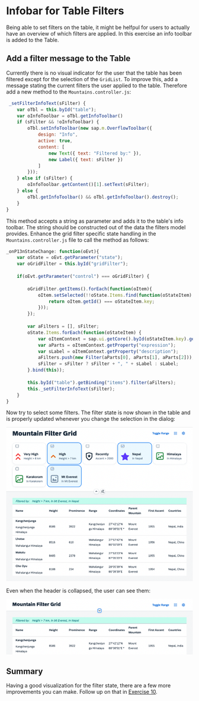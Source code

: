 # Infobar for Table Filters
Being able to set filters on the table, it might be helfpul for users to actually have an overview of which filters are applied. In this exercise an info toolbar is added to the Table.

## Add a filter message to the Table
Currently there is no visual indicator for the user that the table has been filtered except for the selection of the `GridList`. To improve this, add a message stating the current filters the user applied to the table. Therefore add a new method to the `Mountains.controller.js`:

````js
 _setFilterInfoText(sFilter) {
    var oTbl = this.byId("table");
    var oInfoToolbar = oTbl.getInfoToolbar()
    if (sFilter && !oInfoToolbar) {
        oTbl.setInfoToolbar(new sap.m.OverflowToolbar({
            design: "Info",
            active: true,
            content: [
                new Text({ text: "Filtered by:" }),
                new Label({ text: sFilter })
            ]
        }));
    } else if (sFilter) {
        oInfoToolbar.getContent()[1].setText(sFilter);
    } else {
        oTbl.getInfoToolbar() && oTbl.getInfoToolbar().destroy();
    }
}
````

This method accepts a string as parameter and adds it to the table's info toolbar. The string should be constructed out of the data the filters model provides. Enhance the grid filter specific state handling in the `Mountains.controller.js` file to call the method as follows:

````js
_onP13nStateChange: function(oEvt){
    var oState = oEvt.getParameter("state");
    var oGridFilter = this.byId("gridFilter");
        
    if(oEvt.getParameter("control") === oGridFilter) {

        oGridFilter.getItems().forEach(function(oItem){
            oItem.setSelected(!!oState.Items.find(function(oStateItem) {
                return oItem.getId() === oStateItem.key;
            }));
        });

        var aFilters = [], sFilter;
        oState.Items.forEach(function(oStateItem) {
            var oItemContext = sap.ui.getCore().byId(oStateItem.key).getBindingContext("filters");
            var aParts = oItemContext.getProperty("expression");
            var sLabel = oItemContext.getProperty("description");
            aFilters.push(new Filter(aParts[0], aParts[1], aParts[2]));
            sFilter = sFilter ? sFilter + ", " + sLabel : sLabel;
        }.bind(this));

        this.byId("table").getBinding("items").filter(aFilters);
        this._setFilterInfoText(sFilter);
    }
}
````

Now try to select some filters. The filter state is now shown in the table and is properly updated whenever you change the selection in the dialog:

![Infobar with Header](screenshots/ex09_1.png)

Even when the header is collapsed, the user can see them:

![Infobar with Collapsed Header](screenshots/ex09_2.png)

## Summary
Having a good visualization for the filter state, there are a few more improvements you can make. Follow up on that in [Exercise 10](../ex10/).


